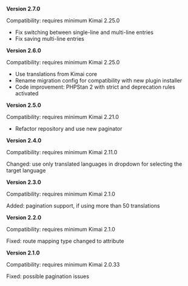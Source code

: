 **Version 2.7.0**

Compatibility: requires minimum Kimai 2.25.0

- Fix switching between single-line and multi-line entries
- Fix saving multi-line entries

**Version 2.6.0**

Compatibility: requires minimum Kimai 2.25.0

- Use translations from Kimai core
- Rename migration config for compatibility with new plugin installer
- Code improvement: PHPStan 2 with strict and deprecation rules activated

**Version 2.5.0**

Compatibility: requires minimum Kimai 2.21.0

- Refactor repository and use new paginator

**Version 2.4.0**

Compatibility: requires minimum Kimai 2.11.0

Changed: use only translated languages in dropdown for selecting the target language

**Version 2.3.0**

Compatibility: requires minimum Kimai 2.1.0

Added: pagination support, if using more than 50 translations

**Version 2.2.0**

Compatibility: requires minimum Kimai 2.1.0

Fixed: route mapping type changed to attribute

**Version 2.1.0**

Compatibility: requires minimum Kimai 2.0.33

Fixed: possible pagination issues

